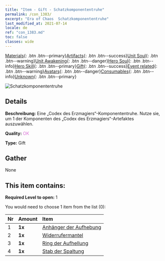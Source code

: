 ```yaml
---
title: "Item - Gift - Schatzkomponententruhe"
permalink: /con_1383/
excerpt: "Era of Chaos  Schatzkomponententruhe"
last_modified_at: 2021-07-14
locale: de
ref: "con_1383.md"
toc: false
classes: wide
---
```

 [Materials](/ItemsDE/){: .btn .btn--primary}[Artifacts](/ItemsDE/Artifacts/){: .btn .btn--success}[Unit Soul](/ItemsDE/UnitSoul/){: .btn .btn--warning}[Unit Awakening](/ItemsDE/UnitAwakening/){: .btn .btn--danger}[Hero Soul](/ItemsDE/HeroSoul/){: .btn .btn--info}[Hero Skill](/ItemsDE/HeroSkill/){: .btn .btn--primary}[Gift](/ItemsDE/Gift/){: .btn .btn--success}[Event related](/ItemsDE/Events/){: .btn .btn--warning}[Avatars](/ItemsDE/Avatars/){: .btn .btn--danger}[Consumables](/ItemsDE/Consumables/){: .btn .btn--info}[Unknown](/ItemsDE/Unknown/){: .btn .btn--primary}

 ![Schatzkomponententruhe](/images/t/i_906060.png)

## Details
 **Beschreibung:** Eine „Codex des Erzmagiers“-Komponententruhe. Nutze sie, um 1 der Komponenten des „Codex des Erzmagiers“-Artefaktes auszuwählen.

 **Quality:** <span style="color: #DA70D6">OK</span>

 **Type:** Gift

## Gather

  None

## This item contains:

 **Required Level to open:** 1

 You would need to choose 1 item from the list (0):

  | Nr | Amount |     Item    |
  |:---|:-------|:------------|
  | 1 |  **1x** | [Anhänger der Aufhebung](/ItemsDE/art_136/) |  | 
  | 2 |  **1x** | [Widerrufermantel](/ItemsDE/art_137/) |  | 
  | 3 |  **1x** | [Ring der Aufhellung](/ItemsDE/art_138/) |  | 
  | 4 |  **1x** | [Stab der Spaltung](/ItemsDE/art_139/) |  | 
